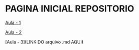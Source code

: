# PAGINA INICIAL REPOSITORIO





[Aula - 1](Aulas/Aula-01.md)





[Aula - 2](Aulas/Aula-02.md)





[Aula - 3](LINK DO arquivo .md AQUI)
